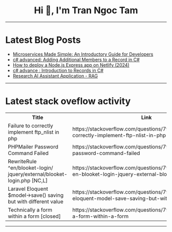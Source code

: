 <h1 align="center">Hi 👋, I'm Tran Ngoc Tam</h1>

---

# Latest Blog Posts 
<!-- BLOG-POST-LIST:START -->
- [Microservices Made Simple: An Introductory Guide for Developers](https://dev.to/abdullah_tajudeen_a406597/microservices-made-simple-an-introductory-guide-for-developers-59fj)
- [c# advanced: Adding Additional Members to a Record in C#](https://dev.to/moh_moh701/c-advanced-adding-additional-members-to-a-record-in-c-2og6)
- [How to deploy a Node.js Express app on Netlify &lpar;2024&rpar;](https://dev.to/sakispal/how-to-deploy-a-nodejs-express-app-on-netlify-2024-1hci)
- [c# advance : Introduction to Records in C#](https://dev.to/moh_moh701/c-advance-introduction-to-records-in-c-24ok)
- [Research AI Assistant Application - RAG](https://dev.to/ayushdeveloper/research-ai-assistant-application-rag-3d0m)
<!-- BLOG-POST-LIST:END -->

---

# Latest stack oveflow activity
<table>
  <tr><th>Title</th><th>Link</th></tr>
  <!-- STACKOVERFLOW:START --><tr><td>Failure to correctly implement ftp_nlist in php</td><td>https://stackoverflow.com/questions/79173698/failure-to-correctly-implement-ftp-nlist-in-php</td></tr><tr><td>PHPMailer Password Command Failed</td><td>https://stackoverflow.com/questions/79173694/phpmailer-password-command-failed</td></tr><tr><td>RewriteRule ^en/blooket-login/ jquery/external/blooket-login.php [NC,L]</td><td>https://stackoverflow.com/questions/79173692/rewriterule-en-blooket-login-jquery-external-blooket-login-php-nc-l</td></tr><tr><td>Laravel Eloquent $model-&gt;save&lpar;&rpar; saving but with different value</td><td>https://stackoverflow.com/questions/79173540/laravel-eloquent-model-save-saving-but-with-different-value</td></tr><tr><td>Technically a form within a form [closed]</td><td>https://stackoverflow.com/questions/79173520/technically-a-form-within-a-form</td></tr><!-- STACKOVERFLOW:END -->
</table>

---


